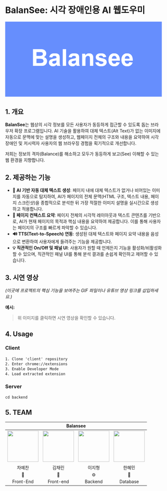 # BalanSee: 시각 장애인용 AI 웹도우미
![BalanSee 로고](./balansee.PNG)

## 1\. 개요

**BalanSee**는 웹상의 시각 정보를 모든 사용자가 동등하게 접근할 수 있도록 돕는 브라우저 확장 프로그램입니다. AI 기술을 활용하여 대체 텍스트(Alt Text)가 없는 이미지에 자동으로 문맥에 맞는 설명을 생성하고, 웹페이지 전체의 구조와 내용을 요약하여 시각장애인 및 저시력자 사용자의 웹 브라우징 경험을 획기적으로 개선합니다.

저희는 정보의 격차(Balance)를 해소하고 모두가 동등하게 보고(See) 이해할 수 있는 웹 환경을 지향합니다.

## 2\. 제공하는 기능

  * **🤖 AI 기반 자동 대체 텍스트 생성**: 페이지 내에 대체 텍스트가 없거나 비어있는 이미지를 자동으로 탐지하여, AI가 페이지의 전체 문맥(HTML 구조, 텍스트 내용, 페이지 스크린샷)을 종합적으로 분석한 뒤 가장 적절한 이미지 설명을 실시간으로 생성하고 적용합니다.
  * **📄 페이지 컨텍스트 요약**: 페이지 전체의 시각적 레이아웃과 텍스트 콘텐츠를 기반으로, AI가 현재 페이지의 목적과 핵심 내용을 요약하여 제공합니다. 이를 통해 사용자는 페이지의 구조를 빠르게 파악할 수 있습니다.
  * **🔊 TTS(Text-to-Speech) 연동**: 생성된 대체 텍스트와 페이지 요약 내용을 음성으로 변환하여 사용자에게 들려주는 기능을 제공합니다.
  * **💡 직관적인 On/Off 및 패널 UI**: 사용자가 원할 때 언제든지 기능을 활성화/비활성화할 수 있으며, 직관적인 패널 UI를 통해 분석 결과를 손쉽게 확인하고 제어할 수 있습니다.

## 3\. 시연 영상

*(이곳에 프로젝트의 핵심 기능을 보여주는 GIF 파일이나 유튜브 영상 링크를 삽입하세요.)*

**예시:**

[](https://www.google.com/search?q=https://www.youtube.com/watch%3Fv%3DYOUTUBE_VIDEO_ID)

> 위 이미지를 클릭하면 시연 영상을 확인할 수 있습니다.

## 4\. Usage

### Client
<div markdown="1">

    1. Clone 'client' repository
    2. Enter chrome://extensions
    3. Enable Developer Mode
    4. Load extracted extension


</div>


### Server
<div markdown="1">
    
    cd backend

</div>


## 5\. TEAM

<div align='center'>
  
<table>
    <thead>
        <tr>
            <th colspan="5"> Balansee </th>
        </tr>
    </thead>
    <tbody>
         <tr>
           <td align='center'><a href="https://github.com/3004yechan" target='_blank'><img src="https://avatars.githubusercontent.com/u/62199985?v=4" width="100" height="100"></td>
           <td align='center'><a href="https://github.com/chaelyn-kim" target='_blank'><img src="https://avatars.githubusercontent.com/u/229458887?v=4" width="100" height="100"></td>
           <td align='center'><a href="https://github.com/showtime3763" target='_blank'><img src="https://avatars.githubusercontent.com/u/199572864?v=4" width="100" height="100"></td>
           <td align='center'><a href="https://github.com/gksgpals" target='_blank'><img src="https://avatars.githubusercontent.com/u/173118693?v=4" width="100" height="100"></td>
         </tr>
         <tr>
           <td align='center'>차예찬</td>
           <td align='center'>김채린</td>
           <td align='center'>이지형</td>
           <td align='center'>한혜민</td>
         </tr>
         <tr>
           <td align='center'>🎨</td>
           <td align='center'>🎨</td>
           <td align='center'>⚙️</td>
           <td align='center'>💾</td>
         </tr>
         <tr>
           <td align='center'>Front-End</td>
           <td align='center'>Front-end</td>
           <td align='center'>Backend</td>
           <td align='center'>Database</td>
         </tr>
    </tbody>
</table>

</div> 
